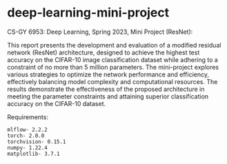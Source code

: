 # deep-learning-mini-project
CS-GY 6953: Deep Learning, Spring 2023, Mini Project (ResNet):

This report presents the development and evaluation of a modified residual network (ResNet) architecture, designed to achieve the highest test accuracy on the CIFAR-10 image classification dataset while adhering to a constraint of no more than 5 million parameters. The mini-project explores various strategies to optimize the network performance and efficiency, effectively balancing model complexity and computational resources. The results demonstrate the effectiveness of the proposed architecture in meeting the parameter constraints and attaining superior classification accuracy on the CIFAR-10 dataset.

Requirements:
```
mlflow- 2.2.2
torch- 2.0.0
torchvision- 0.15.1
numpy- 1.22.4
matplotlib- 3.7.1
```

